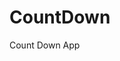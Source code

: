 # CountDown
 Count Down App
         
                        
                                                                                                                                              
                                                                                                       
                                                                                                     
                                                                                         
                                                                             
                                                    
                                 
                       
       
  
   
